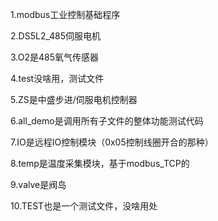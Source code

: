 1.modbus工业控制基础程序

2.DS5L2_485伺服电机

3.O2是485氧气传感器

4.test没啥用，测试文件

5.ZS是中盛步进/伺服电机控制器

6.all_demo是调用所有子文件的整体功能测试代码

7.IO是远程IO控制模块（0x05控制线圈开合的那种）

8.temp是温度采集模块，基于modbus_TCP的

9.valve是阀岛

10.TEST也是一个测试文件，没啥用处
